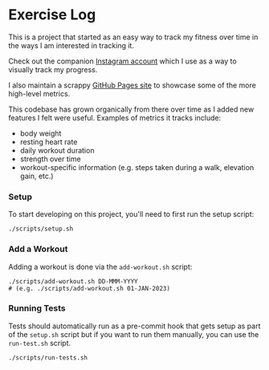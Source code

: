 # Exercise Log
This is a project that started as an easy way to track my fitness over time in the ways I am interested in tracking it.

Check out the companion [Instagram account](https://www.instagram.com/its.today.again/) which I use as a way to visually track my progress.

I also maintain a scrappy [GitHub Pages site](https://ericlefort.github.io/ExerciseLog/) to showcase some of the more high-level metrics.

This codebase has grown organically from there over time as I added new features I felt were useful. Examples of metrics it tracks include:
* body weight
* resting heart rate
* daily workout duration
* strength over time
* workout-specific information (e.g. steps taken during a walk, elevation gain, etc.)

### Setup
To start developing on this project, you'll need to first run the setup script:
```
./scripts/setup.sh
```

### Add a Workout
Adding a workout is done via the `add-workout.sh` script:
```
./scripts/add-workout.sh DD-MMM-YYYY
# (e.g. ./scripts/add-workout.sh 01-JAN-2023)
```

### Running Tests
Tests should automatically run as a pre-commit hook that gets setup as part of the `setup.sh` script but if you want to run them manually, you can use the `run-test.sh` script.
```
./scripts/run-tests.sh
```
